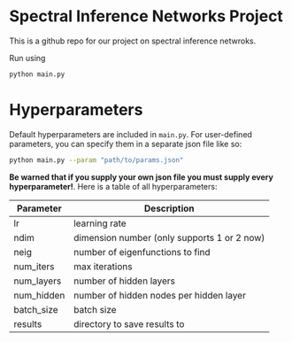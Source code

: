 # Spectral Inference Networks Project
This is a github repo for our project on spectral inference netwroks.

Run using
```bash
python main.py
```

# Hyperparameters

Default hyperparameters are included in `main.py`. For user-defined parameters,
you can specify them in a separate json file like so:

```bash
python main.py --param "path/to/params.json"
```

__Be warned that if you supply your own json file you must supply every
hyperparameter!__. Here is a table of all hyperparameters:

|Parameter    | Description                                   |
| ---------   | --------------------------------------------- |
| lr          | learning rate                                 |
| ndim        | dimension number (only supports 1 or 2 now)   |
| neig        | number of eigenfunctions to find              |
| num_iters   | max iterations                                |
| num_layers  | number of hidden layers                       |
| num_hidden  | number of hidden nodes per hidden layer       |
| batch_size  | batch size                                    |
| results     | directory to save results to                  |
